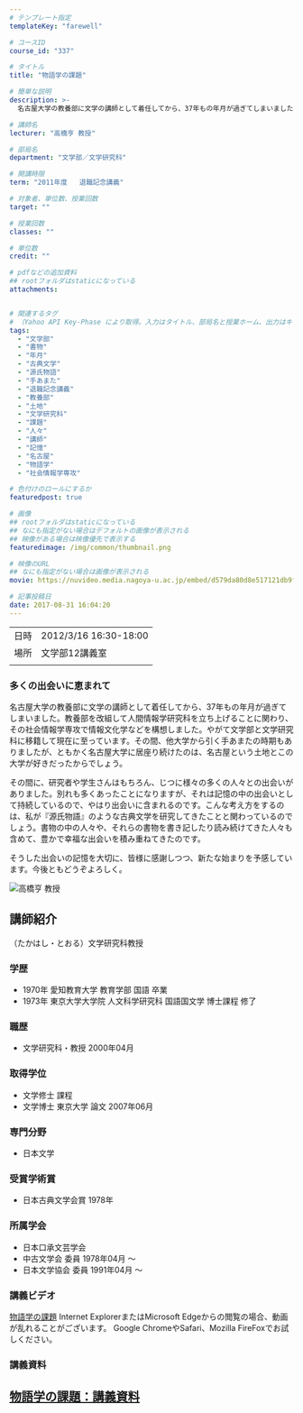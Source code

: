 ```yaml
---
# テンプレート指定
templateKey: "farewell"

# コースID
course_id: "337"

# タイトル
title: "物語学の課題"

# 簡単な説明
description: >-
  名古屋大学の教養部に文学の講師として着任してから、37年もの年月が過ぎてしまいました。教養部を改組して人間情報学研究科を立ち上げることに関わり、その社会情報学専攻で情報文化学などを構想しました。やがて文学部と文学研究科に移籍して現在に至っています。その間、他大学から引く手あまたの時期もありましたが、ともかく名古屋大学に居座り続けたのは、名古屋という土地とこの大学が好きだったからでしょう。そ ....

# 講師名
lecturer: "高橋亨 教授"

# 部局名
department: "文学部／文学研究科"

# 開講時限
term: "2011年度	退職記念講義"

# 対象者、単位数、授業回数
target: ""

# 授業回数
classes: ""

# 単位数
credit: ""

# pdfなどの追加資料
## rootフォルダはstaticになっている
attachments:


# 関連するタグ
# （Yahoo API Key-Phase により取得。入力はタイトル、部局名と授業ホーム、出力はキーフレーズ（tags））
tags:
  - "文学部"
  - "書物"
  - "年月"
  - "古典文学"
  - "源氏物語"
  - "手あまた"
  - "退職記念講義"
  - "教養部"
  - "土地"
  - "文学研究科"
  - "課題"
  - "人々"
  - "講師"
  - "記憶"
  - "名古屋"
  - "物語学"
  - "社会情報学専攻"

# 色付けのロールにするか
featuredpost: true

# 画像
## rootフォルダはstaticになっている
## なにも指定がない場合はデフォルトの画像が表示される
## 映像がある場合は映像優先で表示する
featuredimage: /img/common/thumbnail.png

# 映像のURL
## なにも指定がない場合は画像が表示される
movie: https://nuvideo.media.nagoya-u.ac.jp/embed/d579da80d8e517121db9fdb9e6a9e150ab0cbe9c

# 記事投稿日
date: 2017-08-31 16:04:20
---
```


|   |   |
|---|---|
| 日時 | 2012/3/16  16:30-18:00 |
| 場所 | 文学部12講義室 |
|   |   |


### 多くの出会いに恵まれて

名古屋大学の教養部に文学の講師として着任してから、37年もの年月が過ぎてしまいました。教養部を改組して人間情報学研究科を立ち上げることに関わり、その社会情報学専攻で情報文化学などを構想しました。やがて文学部と文学研究科に移籍して現在に至っています。その間、他大学から引く手あまたの時期もありましたが、ともかく名古屋大学に居座り続けたのは、名古屋という土地とこの大学が好きだったからでしょう。

その間に、研究者や学生さんはもちろん、じつに様々の多くの人々との出会いがありました。別れも多くあったことになりますが、それは記憶の中の出会いとして持続しているので、やはり出会いに含まれるのです。こんな考え方をするのは、私が『源氏物語』のような古典文学を研究してきたことと関わっているのでしょう。書物の中の人々や、それらの書物を書き記したり読み続けてきた人々も含めて、豊かで幸福な出会いを積み重ねてきたのです。

そうした出会いの記憶を大切に、皆様に感謝しつつ、新たな始まりを予感しています。今後ともどうぞよろしく。


![ 高橋亨 教授](https://ocw.nagoya-u.jp/files/337/s_takahashi.png) 
## 講師紹介

（たかはし・とおる）文学研究科教授

### 学歴

* 1970年 愛知教育大学 教育学部 国語 卒業
* 1973年 東京大学大学院 人文科学研究科 国語国文学 博士課程 修了

### 職歴

* 文学研究科・教授 2000年04月

### 取得学位

* 文学修士 課程
* 文学博士 東京大学 論文 2007年06月

### 専門分野

* 日本文学

### 受賞学術賞

* 日本古典文学会賞 1978年

### 所属学会

* 日本口承文芸学会
* 中古文学会 委員 1978年04月 〜
* 日本文学協会 委員 1991年04月 〜


### 講義ビデオ

<a href="https://nuvideo.media.nagoya-u.ac.jp/embed/d579da80d8e517121db9fdb9e6a9e150ab0cbe9c" target="blank">物語学の課題</a>
Internet ExplorerまたはMicrosoft Edgeからの閲覧の場合、動画が乱れることがございます。
Google ChromeやSafari、Mozilla FireFoxでお試しください。

### 講義資料

[物語学の課題：講義資料](https://ocw.nagoya-u.jp/files/337/takahashi_lastlecture.pdf) 
-----